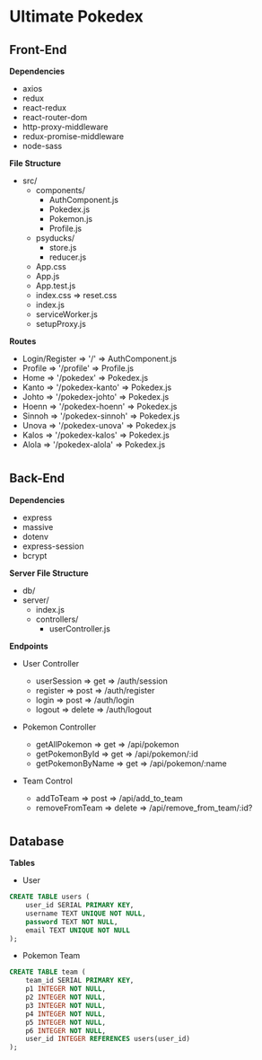 # Ultimate Pokedex

## Front-End

**Dependencies**
- axios
- redux
- react-redux
- react-router-dom
- http-proxy-middleware
- redux-promise-middleware
- node-sass

**File Structure**
- src/
    - components/
        - AuthComponent.js
        - Pokedex.js
        - Pokemon.js
        - Profile.js
    - psyducks/
        - store.js
        - reducer.js
    - App.css
    - App.js
    - App.test.js
    - index.css => reset.css
    - index.js
    - serviceWorker.js
    - setupProxy.js

**Routes**
- Login/Register => '/' => AuthComponent.js
- Profile => '/profile' => Profile.js
- Home => '/pokedex' => Pokedex.js
- Kanto => '/pokedex-kanto' => Pokedex.js
- Johto => '/pokedex-johto' => Pokedex.js
- Hoenn => '/pokedex-hoenn' => Pokedex.js
- Sinnoh => '/pokedex-sinnoh' => Pokedex.js
- Unova => '/pokedex-unova' => Pokedex.js
- Kalos => '/pokedex-kalos' => Pokedex.js
- Alola => '/pokedex-alola' => Pokedex.js
<!-- - Galar => '/pokedex' => Pokedex.js -->

#
## Back-End

**Dependencies**
- express
- massive
- dotenv
- express-session
- bcrypt

**Server File Structure**
- db/
- server/
    - index.js
    - controllers/
        - userController.js
        <!-- - pokemonController.js -->

**Endpoints**
- User Controller
    - userSession => get => /auth/session
    - register => post => /auth/register
    - login => post => /auth/login
    - logout => delete => /auth/logout

- Pokemon Controller
    - getAllPokemon => get => /api/pokemon
    - getPokemonById => get => /api/pokemon/:id
    - getPokemonByName => get => /api/pokemon/:name
    <!-- - getPokemonByMove => get => /api/pokemon/:move -->
    <!-- - getPokemonByType => get => /api/pokemon/:type -->

- Team Control
    - addToTeam => post => /api/add_to_team
    - removeFromTeam => delete => /api/remove_from_team/:id?

#
## Database

**Tables**

- User
```sql
CREATE TABLE users (
    user_id SERIAL PRIMARY KEY,
    username TEXT UNIQUE NOT NULL,
    password TEXT NOT NULL,
    email TEXT UNIQUE NOT NULL
);
```

- Pokemon Team
```sql
CREATE TABLE team (
    team_id SERIAL PRIMARY KEY,
    p1 INTEGER NOT NULL,
    p2 INTEGER NOT NULL,
    p3 INTEGER NOT NULL,
    p4 INTEGER NOT NULL,
    p5 INTEGER NOT NULL,
    p6 INTEGER NOT NULL,
    user_id INTEGER REFERENCES users(user_id)
);
```